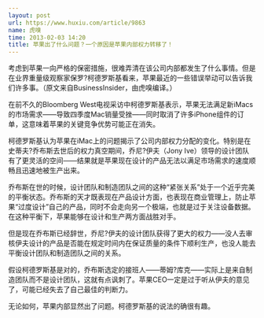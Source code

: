 ```yaml
---
layout: post
url: https://www.huxiu.com/article/9863
name: 虎嗅
time: 2013-02-03 14:20
title: 苹果出了什么问题？一个原因是苹果内部权力转移了！
---
```

考虑到苹果一向严格的保密措施，很难弄清在该公司内部都发生了什么事情。但是在业界重量级观察家保罗?柯德罗斯基看来，苹果最近的一些错误举动可以告诉我们许多事。（原文来自BusinessInsider，由虎嗅编译。）

在前不久的Bloomberg West电视采访中柯德罗斯基表示，苹果无法满足新iMacs的市场需求——导致四季度Mac销量受挫——同时取消了许多iPhone组件的订单，这意味着苹果的关键竞争优势可能正在消失。

柯德罗斯基认为苹果在iMac上的问题揭示了公司内部权力分配的变化。特别是在史蒂夫?乔布斯去世后的权力真空期间，乔尼?伊夫（Jony Ive）领导的设计团队有了更灵活的空间——结果就是苹果现在设计的产品无法以满足市场需求的速度顺畅且迅速地被生产出来。

乔布斯在世的时候，设计团队和制造团队之间的这种“紧张关系”处于一个近乎完美的平衡状态。乔布斯的天才既表现在产品设计方面，也表现在商业管理上，防止苹果“过度设计”自己的产品，同时不会走向另一个极端，也就是过于关注设备数据。在这种平衡下，苹果能够在设计和生产两方面战胜对手。

但是现在乔布斯已经辞世，乔尼?伊夫的设计团队获得了更大的权力——没人去审核伊夫设计的产品是否能在规定时间内在保证质量的条件下顺利生产，也没人能去平衡设计团队和制造团队之间的关系。

假设柯德罗斯基是对的，乔布斯选定的接班人——蒂姆?库克——实际上是来自制造团队而不是设计团队，这就有点讽刺了。苹果CEO一定是过于听从伊夫的意见了，可能已经失去了自己最佳的判断力。

无论如何，苹果内部显然出了问题。柯德罗斯基的说法的确很有趣。

